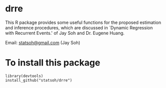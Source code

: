 # drre
This R package provides some useful functions for the proposed estimation and inference procedures, which are discussed in `Dynamic Regression with Recurrent Events.' of Jay Soh and Dr. Eugene Huang.

Email: statsoh@gmail.com (Jay Soh)


# To install this package
```
library(devtools)
install_github("statsoh/drre")
```

